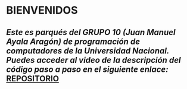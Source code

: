 # **BIENVENIDOS**

## _Este es parqués del GRUPO 10 (Juan Manuel Ayala Aragón) de programación de computadores de la Universidad Nacional. Puedes acceder al video de la descripción del código paso a paso en el siguiente enlace:_ [REPOSITORIO](https://github.com/Juann2408/PROYECTO-PC-10)
